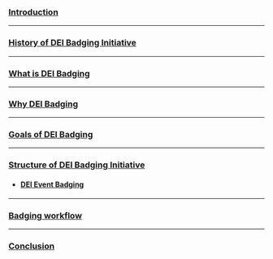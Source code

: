 ### [Introduction](./Introduction)
***
### [History of DEI Badging Initiative](./History-of-DEI-Badging-Initiative)
***
### [What is DEI Badging](./What-is-DEI-Badging)
***
### [Why DEI Badging](./Why-DEI-Badging)
***
### [Goals of DEI Badging](./Goals-of-DEI-Badging)
*** 
### [Structure of DEI Badging Initiative](./Structure-of-DEI-Badging-Initiative)
* #### [DEI Event Badging](./DEI-Event-Badging)
***
### [Badging workflow](./Badging-workflow)
***
### [Conclusion](./Conclusion)


[//]: # (generated by https://www.npmjs.com/package/github-wiki-sidebar)
